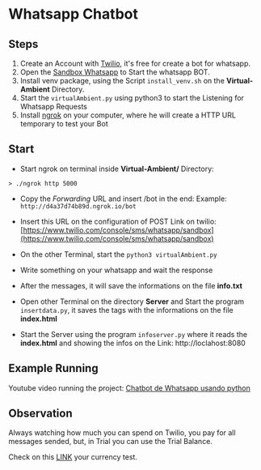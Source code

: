 # Whatsapp Chatbot

## Steps

1. Create an Account with [Twilio](https://www.twilio.com/), it's free for create a bot for whatsapp.
2. Open the [Sandbox Whatsapp](https://www.twilio.com/console/sms/whatsapp/sandbox) to Start the whatsapp BOT.
3. Install venv package, using the Script `install_venv.sh` on the **Virtual-Ambient** Directory.
4. Start the `virtualAmbient.py` using python3 to start the Listening for Whatsapp Requests
5. Install [ngrok](https://ngrok.com/) on your computer, where he will create a HTTP URL temporary to test your Bot

## Start

* Start ngrok on terminal inside **Virtual-Ambient/** Directory: 

```shell
> ./ngrok http 5000
```

* Copy the _Forwarding_ URL and insert /bot in the end: Example: ` http://d4a37d74b89d.ngrok.io/bot`

* Insert this URL on the configuration of POST Link on twilio: [https://www.twilio.com/console/sms/whatsapp/sandbox](https://www.twilio.com/console/sms/whatsapp/sandbox)
 
* On the other Terminal, start the `python3 virtualAmbient.py`

* Write something on your whatsapp and wait the response

* After the messages, it will save the informations on the file **info.txt**

* Open other Terminal on the directory **Server** and Start the program `insertdata.py`, it saves the tags with the informations on the file **index.html**

* Start the Server using the program `infoserver.py` where it reads the **index.html** and showing the infos on the Link: http://loclahost:8080
 
## Example Running

Youtube video running the project: [Chatbot de Whatsapp usando python](https://youtu.be/WhzQBnKjbzY)

## Observation

Always watching how much you can spend on Twilio, you pay for all messages sended, but, in Trial you can use the Trial Balance.

Check on this [LINK](https://www.twilio.com/console/billing) your currency test.
